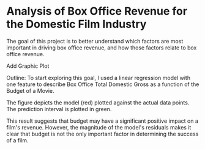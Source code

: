 # Analysis of Box Office Revenue for the Domestic Film Industry

The goal of this project is to better understand which factors are most important in driving box office revenue, and how those factors relate to box office revenue.


Add Graphic Plot

Outline:
To start exploring this goal, I used a linear regression model with one feature to describe Box Office Total Domestic Gross as a function of the Budget of a Movie.

The figure depicts the model (red) plotted against the actual data points. The prediction interval is plotted in green.

This result suggests that budget may have a significant positive impact on a film's revenue. However, the magnitude of the model's residuals makes it clear that budget is not the only important factor in determining the success of a film.
